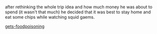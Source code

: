 after rethinking the whole trip idea and how much money he was about to spend (it wasn't that much) he decided that it was best to stay home and eat some chips while watching squid gaems.

[gets-foodpoisoning](../../waking-up/misses-flight/chipsexpired.md)
